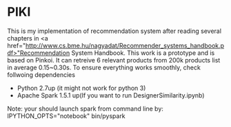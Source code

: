# PIKI
This is my implementation of recommendation system after reading several chapters in <a href="http://www.cs.bme.hu/nagyadat/Recommender_systems_handbook.pdf>"Recommendation System Handbook</a>. This work is a prototype and is based on Pinkoi. It can retreive 6 relevant products from 200k products list in average 0.15~0.30s.  To ensure everything works smoothly, check follwoing dependencies

* Python 2.7up (it might not work for python 3)
* Apache Spark 1.5.1 up(If you want to run DesignerSimilarity.ipynb) 


Note: your should launch spark from command line by: IPYTHON_OPTS="notebook" bin/pyspark
